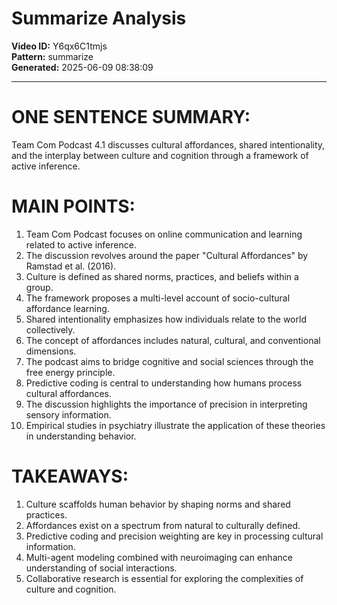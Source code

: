 # Summarize Analysis

**Video ID:** Y6qx6C1tmjs  
**Pattern:** summarize  
**Generated:** 2025-06-09 08:38:09  

---

# ONE SENTENCE SUMMARY:
Team Com Podcast 4.1 discusses cultural affordances, shared intentionality, and the interplay between culture and cognition through a framework of active inference.

# MAIN POINTS:
1. Team Com Podcast focuses on online communication and learning related to active inference.
2. The discussion revolves around the paper "Cultural Affordances" by Ramstad et al. (2016).
3. Culture is defined as shared norms, practices, and beliefs within a group.
4. The framework proposes a multi-level account of socio-cultural affordance learning.
5. Shared intentionality emphasizes how individuals relate to the world collectively.
6. The concept of affordances includes natural, cultural, and conventional dimensions.
7. The podcast aims to bridge cognitive and social sciences through the free energy principle.
8. Predictive coding is central to understanding how humans process cultural affordances.
9. The discussion highlights the importance of precision in interpreting sensory information.
10. Empirical studies in psychiatry illustrate the application of these theories in understanding behavior.

# TAKEAWAYS:
1. Culture scaffolds human behavior by shaping norms and shared practices.
2. Affordances exist on a spectrum from natural to culturally defined.
3. Predictive coding and precision weighting are key in processing cultural information.
4. Multi-agent modeling combined with neuroimaging can enhance understanding of social interactions.
5. Collaborative research is essential for exploring the complexities of culture and cognition.